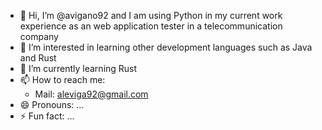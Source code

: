 - 👋 Hi, I’m @avigano92 and I am using Python in my current work experience as an web application tester in a telecommunication company 
- 👀 I’m interested in learning other development languages such as Java and Rust
- 🌱 I’m currently learning Rust 
- 📫 How to reach me:
    - Mail: aleviga92@gmail.com 
- 😄 Pronouns: ...
- ⚡ Fun fact: ...

<!---
avigano92/avigano92 is a ✨ special ✨ repository because its `README.md` (this file) appears on your GitHub profile.
You can click the Preview link to take a look at your changes.
--->
